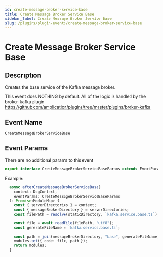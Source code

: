 ```yaml
---
id: create-message-broker-service-base
title: Create Message Broker Service Base
sidebar_label: Create Message Broker Service Base
slug: /plugins/plugin-events/create-message-broker-service-base
---
```


# Create Message Broker Service Base

## Description

Creates the base service of the Kafka message broker.

This event does NOTHING by default. All of the logic is handled by the broker-kafka plugin https://github.com/amplication/plugins/tree/master/plugins/broker-kafka

## Event Name

`CreateMessageBrokerServiceBase`

## Event Params

There are no additional params to this event

```ts
export interface CreateMessageBrokerServiceBaseParams extends EventParams {}
```

Example:

```ts
  async afterCreateMessageBrokerServiceBase(
    context: DsgContext,
    eventParams: CreateMessageBrokerServiceBaseParams
  ): Promise<ModuleMap> {
    const { serverDirectories } = context;
    const { messageBrokerDirectory } = serverDirectories;
    const filePath = resolve(staticDirectory, `kafka.service.base.ts`);

    const file = await readFile(filePath, "utf8");
    const generateFileName = `kafka.service.base.ts`;

    const path = join(messageBrokerDirectory, "base", generateFileName);
    modules.set({ code: file, path });
    return modules;
  }
```

